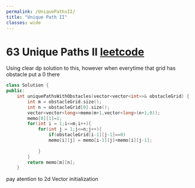 ```yaml
---
permalink: /UniquePathsII/
title: "Unique Path II"
classes: wide
---
```

# 63  Unique Paths II [leetcode](https://leetcode.com/problems/unique-paths-ii/)

Using clear dp solution to this, however when everytime that grid has obstacle put a 0 there

```cpp
class Solution {
public:
    int uniquePathsWithObstacles(vector<vector<int>>& obstacleGrid) {
        int m = obstacleGrid.size();
        int n = obstacleGrid[0].size();
        vector<vector<long>>memo(m+1,vector<long>(n+1,0));
        memo[0][1]=1;
        for(int i = 1;i<=m;i++){
            for(int j = 1;j<=n;j++){
                if(obstacleGrid[i-1][j-1]==0)
                memo[i][j] = memo[i-1][j]+memo[i][j-1];
               
            }
        }
        return memo[m][n];
    }
```
pay atention to 2d Vector initialization 